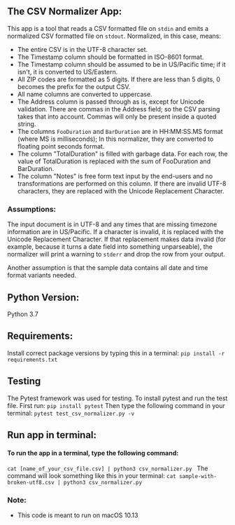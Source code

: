 ## The CSV Normalizer App:

This app is a tool that reads a CSV formatted file on `stdin` and
emits a normalized CSV formatted file on `stdout`. Normalized, in this
case, means:

* The entire CSV is in the UTF-8 character set.
* The Timestamp column should be formatted in ISO-8601 format.
* The Timestamp column should be assumed to be in US/Pacific time;
  if it isn't, it is converted to US/Eastern.
* All ZIP codes are formatted as 5 digits. If there are less
  than 5 digits, 0 becomes the prefix for the output CSV.
* All name columns are converted to uppercase.
* The Address column is passed through as is, except for
  Unicode validation. There are commas in the Address
  field; so the CSV parsing takes that into account. Commas
  will only be present inside a quoted string.
* The columns `FooDuration` and `BarDuration` are in HH:MM:SS.MS
  format (where MS is milliseconds); In this normalizer, they are converted to floating point seconds format.
* The column "TotalDuration" is filled with garbage data. For each
  row, the value of TotalDuration is replaced with the sum of
  FooDuration and BarDuration.
* The column "Notes" is free form text input by the end-users and no    transformations are performed on this column. If there are invalid
  UTF-8 characters, they are replaced with the Unicode Replacement
  Character.

### Assumptions:
The input document is in UTF-8 and any times
that are missing timezone information are in US/Pacific. If a
character is invalid, it is replaced with the Unicode Replacement
Character. If that replacement makes data invalid (for example,
because it turns a date field into something unparseable), the normalizer will print a warning to `stderr` and drop the row from your output.

Another assumption is that the sample data contains all date
and time format variants needed.

## Python Version:
Python 3.7

## Requirements:
Install correct package versions by typing this in a terminal:
`pip install -r requirements.txt`

## Testing
The Pytest framework was used for testing. To install pytest and run the test file. First run:
`pip install pytest`
Then type the following command in your terminal:
`pytest test_csv_normalizer.py -v`

## Run app in terminal:
#### To run the app in a terminal, type the following command:
`cat [name_of_your_csv_file.csv] | python3 csv_normalizer.py `
The command will look something like this in your terminal:
`cat sample-with-broken-utf8.csv | python3 csv_normalizer.py`

### Note:
* This code is meant to run on macOS 10.13
